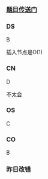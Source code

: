 ### [题目传送门](https://mp.weixin.qq.com/s/hunmyg6-lt4lXZttNFINTw)

### DS  
B

插入节点是O(1)
### CN  
D

不太会
### OS  
C



### CO  
B


### 昨日改错  